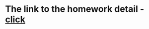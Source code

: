 # The link to the homework detail - [click](https://docs.google.com/document/d/1LRj5iH6oyDL_a1-S1OgzFDKXEHEk5q9Y4D8i08_6gnE/edit?usp=sharing)

